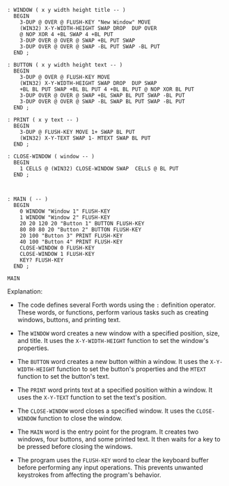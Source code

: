 ```forth
: WINDOW ( x y width height title -- )
  BEGIN
    3-DUP @ OVER @ FLUSH-KEY "New Window" MOVE
    (WIN32) X-Y-WIDTH-HEIGHT SWAP DROP  DUP OVER
    @ NOP XOR 4 +BL SWAP 4 +BL PUT
    3-DUP OVER @ OVER @ SWAP +BL PUT SWAP
    3-DUP OVER @ OVER @ SWAP -BL PUT SWAP -BL PUT
  END ;

: BUTTON ( x y width height text -- )
  BEGIN
    3-DUP @ OVER @ FLUSH-KEY MOVE
    (WIN32) X-Y-WIDTH-HEIGHT SWAP DROP  DUP SWAP
    +BL BL PUT SWAP +BL BL PUT 4 +BL BL PUT @ NOP XOR BL PUT
    3-DUP OVER @ OVER @ SWAP +BL SWAP BL PUT SWAP -BL PUT
    3-DUP OVER @ OVER @ SWAP -BL SWAP BL PUT SWAP -BL PUT
  END ;

: PRINT ( x y text -- )
  BEGIN
    3-DUP @ FLUSH-KEY MOVE 1+ SWAP BL PUT
    (WIN32) X-Y-TEXT SWAP 1- MTEXT SWAP BL PUT
  END ;

: CLOSE-WINDOW ( window -- )
  BEGIN
    1 CELLS @ (WIN32) CLOSE-WINDOW SWAP  CELLS @ BL PUT
  END ;



: MAIN ( -- )
  BEGIN
    0 WINDOW "Window 1" FLUSH-KEY
    1 WINDOW "Window 2" FLUSH-KEY
    20 20 120 20 "Button 1" BUTTON FLUSH-KEY
    80 80 80 20 "Button 2" BUTTON FLUSH-KEY
    20 100 "Button 3" PRINT FLUSH-KEY
    40 100 "Button 4" PRINT FLUSH-KEY
    CLOSE-WINDOW 0 FLUSH-KEY
    CLOSE-WINDOW 1 FLUSH-KEY
    KEY? FLUSH-KEY
  END ;

MAIN
```

Explanation:

- The code defines several Forth words using the `:` definition operator. These words, or functions, perform various tasks such as creating windows, buttons, and printing text.

- The `WINDOW` word creates a new window with a specified position, size, and title. It uses the `X-Y-WIDTH-HEIGHT` function to set the window's properties.

- The `BUTTON` word creates a new button within a window. It uses the `X-Y-WIDTH-HEIGHT` function to set the button's properties and the `MTEXT` function to set the button's text.

- The `PRINT` word prints text at a specified position within a window. It uses the `X-Y-TEXT` function to set the text's position.

- The `CLOSE-WINDOW` word closes a specified window. It uses the `CLOSE-WINDOW` function to close the window.

- The `MAIN` word is the entry point for the program. It creates two windows, four buttons, and some printed text. It then waits for a key to be pressed before closing the windows.

- The program uses the `FLUSH-KEY` word to clear the keyboard buffer before performing any input operations. This prevents unwanted keystrokes from affecting the program's behavior.